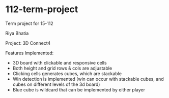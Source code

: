 # 112-term-project
Term project for 15-112

Riya Bhatia

Project: 3D Connect4

Features Implemented:
- 3D board with clickable and responsive cells
- Both height and grid rows & cols are adjustable
- Clicking cells generates cubes, which are stackable
- Win detection is implemented (win can occur with stackable cubes, and cubes on different levels of the 3d board)
- Blue cube is wildcard that can be implemented by either player
